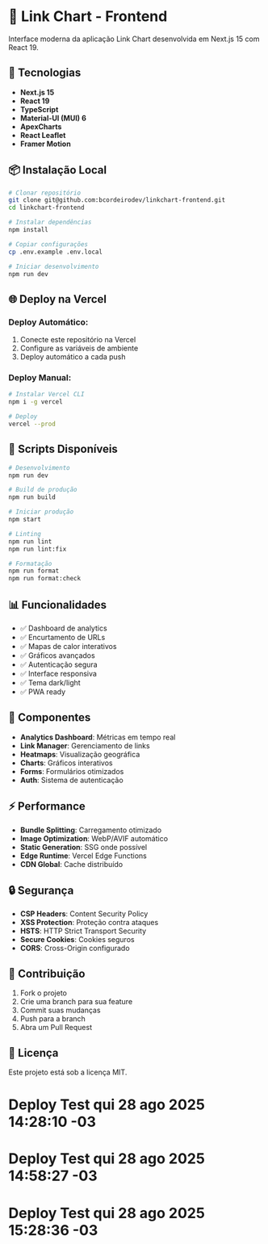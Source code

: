 # 🔗 Link Chart - Frontend

Interface moderna da aplicação Link Chart desenvolvida em Next.js 15 com React 19.

## 🚀 Tecnologias

- **Next.js 15**
- **React 19**
- **TypeScript**
- **Material-UI (MUI) 6**
- **ApexCharts**
- **React Leaflet**
- **Framer Motion**

## 📦 Instalação Local

```bash
# Clonar repositório
git clone git@github.com:bcordeirodev/linkchart-frontend.git
cd linkchart-frontend

# Instalar dependências
npm install

# Copiar configurações
cp .env.example .env.local

# Iniciar desenvolvimento
npm run dev
```

## 🌐 Deploy na Vercel

### Deploy Automático:
1. Conecte este repositório na Vercel
2. Configure as variáveis de ambiente
3. Deploy automático a cada push

### Deploy Manual:
```bash
# Instalar Vercel CLI
npm i -g vercel

# Deploy
vercel --prod
```

## 🔧 Scripts Disponíveis

```bash
# Desenvolvimento
npm run dev

# Build de produção
npm run build

# Iniciar produção
npm start

# Linting
npm run lint
npm run lint:fix

# Formatação
npm run format
npm run format:check
```

## 📊 Funcionalidades

- ✅ Dashboard de analytics
- ✅ Encurtamento de URLs
- ✅ Mapas de calor interativos
- ✅ Gráficos avançados
- ✅ Autenticação segura
- ✅ Interface responsiva
- ✅ Tema dark/light
- ✅ PWA ready

## 🎨 Componentes

- **Analytics Dashboard**: Métricas em tempo real
- **Link Manager**: Gerenciamento de links
- **Heatmaps**: Visualização geográfica
- **Charts**: Gráficos interativos
- **Forms**: Formulários otimizados
- **Auth**: Sistema de autenticação

## ⚡ Performance

- **Bundle Splitting**: Carregamento otimizado
- **Image Optimization**: WebP/AVIF automático
- **Static Generation**: SSG onde possível
- **Edge Runtime**: Vercel Edge Functions
- **CDN Global**: Cache distribuído

## 🔒 Segurança

- **CSP Headers**: Content Security Policy
- **XSS Protection**: Proteção contra ataques
- **HSTS**: HTTP Strict Transport Security
- **Secure Cookies**: Cookies seguros
- **CORS**: Cross-Origin configurado

## 🤝 Contribuição

1. Fork o projeto
2. Crie uma branch para sua feature
3. Commit suas mudanças
4. Push para a branch
5. Abra um Pull Request

## 📄 Licença

Este projeto está sob a licença MIT.
# Deploy Test qui 28 ago 2025 14:28:10 -03
# Deploy Test qui 28 ago 2025 14:58:27 -03
# Deploy Test qui 28 ago 2025 15:28:36 -03
